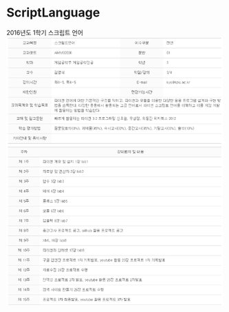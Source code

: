 # ScriptLanguage
2016년도 1학기 스크립트 언어
![Image01](https://github.com/WindowsHyun/ScriptLanguage/blob/master/%EA%B0%95%EC%9D%98%EA%B3%84%ED%9A%8D%EC%84%9C/%EC%8A%A4%ED%81%AC%EB%A6%BD%ED%8A%B8%EC%96%B8%EC%96%B4%20%EA%B0%95%EC%9D%98%EA%B3%84%ED%9A%8D%EC%84%9C.PNG?raw=true)
